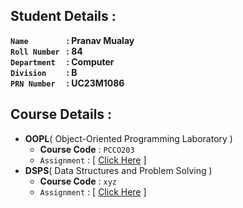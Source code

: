 ## Student Details :

**`Name        ` :  Pranav  Mualay<br>
`Roll Number ` :  84<br>
`Department  ` :  Computer<br>
`Division    ` :  B<br>
`PRN Number  ` :  UC23M1086<br>**

## Course Details :

- **OOPL**( Object-Oriented Programming Laboratory )
  - **Course Code** : `PCCO203`
  - `Assignment` : [ [Click Here](/OOP-PRATICAL) ]
- **DSPS**( Data Structures and Problem Solving )
  - **Course Code** : `xyz`
  - `Assignment` : [ [Click Here](/DSPS-PRATICAL) ]
 
